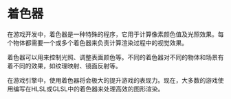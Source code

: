 # 着色器
在游戏开发中，着色器是一种特殊的程序，它用于计算像素颜色值及光照效果。每个物体都需要一个或多个着色器来负责计算渲染过程中的视觉效果。

着色器可以用来控制光照、调整表面颜色等。不同的着色器对不同的物体和场景有着不同的效果，如纹理映射、镜面反射等。

在游戏引擎中，使用着色器将会极大的提升游戏的表现力。现在，大多数的游戏使用编写在HLSL或GLSL中的着色器来处理高效的图形渲染。